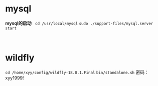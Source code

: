 # mysql
**mysql的启动** &nbsp; 
`cd /usr/local/mysql`
`sudo ./support-files/mysql.server start`

<br>

# wildfly
`cd /home/xyy/config/wildfly-18.0.1.Final`
`bin/standalone.sh`
密码：xyy1999!
